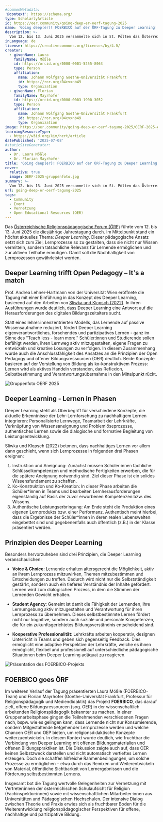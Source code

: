 ```yaml
---
#commonMetadata:
'@context': https://schema.org/
type: ScholarlyArticle
id: https://oer.community/going-deep-er-oerf-tagung-2025
name: 'Going deep(er)! FOERBICO auf der ÖRF-Tagung zu Deeper Learning'
description: >-
  Vom 12. bis 13. Juni 2025 versammelte sich in St. Pölten das Österreichische Religionspädagogische Forum (ÖRF) zu seiner diesjährigen Jahrestagung. Im Mittelpunkt stand ein Thema, das aktueller kaum sein könnte: Deeper Learning.
inLanguage: de
license: https://creativecommons.org/licenses/by/4.0/
creator:
  - givenName: Laura
    familyName: Mößle
    id: https://orcid.org/0000-0001-5255-8063
    type: Person
    affiliation:
      name: Johann Wolfgang Goethe-Universität Frankfurt
      id: https://ror.org/04cvxnb49
      type: Organization
  - givenName: Florian
    familyName: Mayrhofer
    id: https://orcid.org/0000-0003-1900-3052
    type: Person
    affiliation:
      name: Johann Wolfgang Goethe-Universität Frankfurt
      id: https://ror.org/04cvxnb49
      type: Organization
image: https://oer.community/going-deep-er-oerf-tagung-2025/OERF-2025-gruppenfoto.jpg
learningResourceType:
  - https://w3id.org/kim/hcrt/article
datePublished: '2025-07-08'
#staticSiteGenerator:
author:
  - Dr. Laura Mößle
  - Dr. Florian Mayrhofer
title: 'Going deep(er)! FOERBICO auf der ÖRF-Tagung zu Deeper Learning'
cover:
  relative: true
  image: OERF-2025-gruppenfoto.jpg
summary: >-
  Vom 12. bis 13. Juni 2025 versammelte sich in St. Pölten das Österreichische Religionspädagogische Forum (ÖRF) zu seiner diesjährigen Jahrestagung. Im Mittelpunkt stand ein Thema, das aktueller kaum sein könnte: Deeper Learning. Dieser pädagogische Ansatz setzt sich zum Ziel, Lernprozesse so zu gestalten, dass sie nicht nur Wissen vermitteln, sondern tatsächliche Relevanz für Lernende ermöglichen und zur aktiven Teilhabe ermutigen. Damit soll die Nachhaltigkeit von Lernprozessen gewährleistet werden.
url: going-deep-er-oerf-tagung-2025
tags:
  - Community
  - Event
  - Vernetzung
  - Open Educational Resources (OER)
---
```


Das [Österreichische Religionspädagogische Forum (ÖRF)](https://oerf.eu/) führte vom 12. bis 13. Juni 2025 die diesjährige Jahrestagung durch. Im Mittelpunkt stand ein höchst aktuelles Thema: *Deeper Learning*. Dieser pädagogische Ansatz setzt sich zum Ziel, Lernprozesse so zu gestalten, dass sie nicht nur Wissen vermitteln, sondern tatsächliche Relevanz für Lernende ermöglichen und zur aktiven Teilhabe ermutigen. Damit soll die Nachhaltigkeit von Lernprozessen gewährleistet werden.

## Deeper Learning trifft Open Pedagogy – It's a match

Prof. Andrea Lehner-Hartmann von der Universität Wien eröffnete die Tagung mit einer Einführung in das Konzept des Deeper Learning, basierend auf den Arbeiten von [Sliwka und Klopsch (2022)](https://www.beltz.de/fachmedien/paedagogik/produkte/details/42827-deeper-learning-in-der-schule.html). In ihren Ausführungen wurde deutlich, dass Deeper Learning eine Antwort auf die Herausforderungen des digitalen Bildungszeitalters sucht. 

Statt eines lehrer:innenzentrierten Modells, das Lernende auf passive Wissensaufnahme reduziert, fördert Deeper Learning eigenverantwortliches, forschendes und partizipatives Lernen - ganz im Sinne des "Teach less - learn more." Schüler:innen und Studierende sollen befähigt werden, ihren Lernweg aktiv mitzugestalten, eigene Fragen zu entwickeln und kreative Lösungen zu verfolgen. In diesem Zusammenhang wurde auch die Anschlussfähigkeit des Ansatzes an die Prinzipien der Open Pedagogy und offener Bildungsressourcen (OER) deutlich. Beide Konzepte basieren auf der Vorstellung von Bildung als ko-konstruktivem Prozess: Lernen wird als aktives Handeln verstanden, das Reflexion, Selbstbestimmung und Verantwortungsübernahme in den Mittelpunkt rückt.

![Gruppenfoto OERF 2025](OERF-2025-gruppenfoto.jpg)

## Deeper Learning - Lernen in Phasen

Deeper Learning steht als Oberbegriff für verschiedene Konzepte, die aktuelle Erkenntnisse der Lehr-Lernforschung zu nachhaltigem Lernen integrieren: Personalisierte Lernwege, Teamarbeit der Lehrkräfte, Verknüpfung von Wissensaneignung und Problemlöseprozesse, authentisches Lernen sowie die dialogische und formative Begleitung von Leistungsentwicklung.

Sliwka und Klopsch (2022) betonen, dass nachhaltiges Lernen vor allem dann geschieht, wenn sich Lernprozesse in folgenden drei Phasen ereignen: 
1. Instruktion und Aneignung: Zunächst müssen Schüler:innen fachliche Schlüsselkompetenzen und methodische Fertigkeiten erwerben, die für die spätere Aneignung notwendig sind. Ziel dieser Phase ist ein solides Wissensfundament zu schaffen.
2. Ko-Konstruktion und Ko-Kreation: In dieser Phase arbeiten die Schüler*innen in Teams und bearbeiten Lernherausforderungen eigenständig auf Basis der zuvor erworbenen Kompetenzen bzw. des Wissens.
3. Authentische Leistungserbringung: Am Ende steht die Produktion eines eigenen Lernprodukts bzw. einer Performanz. Authentisch meint hierbei, dass die Ergebnisse der Schüler*innen in deren realen Lebenswelten eingebettet sind und gegebenenfalls auch öffentlich (z.B.) in der Klasse präsentiert werden. 

## Prinzipien des Deeper Learning

Besonders hervorzuheben sind drei Prinzipien, die Deeper Learning veranschaulichen:

- **Voice & Choice**:  Lernende erhalten altersgerecht die Möglichkeit, aktiv an ihrem Lernprozess mitzuwirken, Themen mitzubestimmen und Entscheidungen zu treffen. Dadurch wird nicht nur die Selbstständigkeit gestärkt, sondern auch ein tieferes Verständnis der Inhalte gefördert. Lernen wird zum dialogischen Prozess, in dem die Stimmen der Lernenden Gewicht erhalten.
  
- **Student Agency**: Gemeint ist damit die Fähigkeit der Lernenden, ihre Lernumgebung aktiv mitzugestalten und Verantwortung für ihren Lernprozess zu übernehmen. Dieses selbstbestimmte Lernen fördert nicht nur kognitive, sondern auch soziale und personale Kompetenzen, die für ein zukunftsgerichtetes Bildungsverständnis entscheidend sind.

- **Kooperative Professionalität**: Lehrkräfte arbeiten kooperativ, designen Unterricht in Teams und geben sich gegenseitig Feedback. Dies ermöglicht eine adaptive Perspektive der Lehrkräfte, welche es ihnen ermöglicht, flexibel und professionell auf unterschiedliche pädagogische Situationen beim Deeper Learning adäquat zu reagieren.

![Präsentation des FOERBICO-Projekts](praesentation-foerbico.jpeg)

## FOERBICO goes ÖRF

Im weiteren Verlauf der Tagung präsentierten Laura Mößle (FOERBICO-Team) und Florian Mayrhofer (Goethe-Universität Frankfurt, Professur für Religionspädagogik und Mediendidaktik) das Projekt **FOERBICO**, das darauf zielt, offene Bildungsressourcen (sog. OER) in der wissenschaftlich arbeitenden Religionspädagogik bekannter zu machen. In einer Gruppenarbeitsphase gingen die Teilnehmenden verschiedenen Fragen nach, bspw. wie es gelingen kann, dass Lernende nicht nur Konsumierende, sondern Mitgestaltende tiefgehender Lernprozesse werden und welche Chancen OER und OEP bieten, um religionsdidaktische Konzepte weiterzuentwickeln. In diesem Kontext wurde deutlich, wie fruchtbar die Verbindung von Deeper Learning mit offenen Bildungsmaterialien und offenen Bildungspraktiken ist. 
Die Diskussion zeigte auch auf, dass OER keinen Selbstzweck darstellen und nicht automatisch vertieftes Lernen erzeugen. Doch sie schaffen hilfreiche Rahmenbedingungen, um solche Prozesse zu ermöglichen – etwa durch das Remixen und Weiterentwickeln von Material, öffentliche Sichtbarkeit von Lernergebnissen und die Förderung selbstbestimmten Lernens.

Insgesamt bot die Tagung wertvolle Gelegenheiten zur Vernetzung mit Vertreter:innen der österreichischen Schulaufsicht für Religion (Fachinspektor:innen) sowie mit wissenschaftlichen Mitarbeiter:innen aus Universitäten und Pädagogischen Hochschulen. Der intensive Dialog zwischen Theorie und Praxis erwies sich als fruchtbarer Boden für die Weiterentwicklung religionspädagogischer Perspektiven für offene, nachhaltige und partizipative Bildung. 




